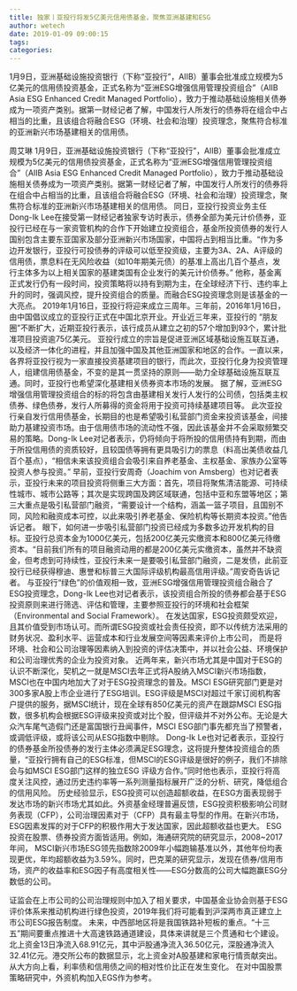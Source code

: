 ```yaml
---
title: 独家丨亚投行将发5亿美元信用债基金，聚焦亚洲基建和ESG
author: wetech
date: 2019-01-09 09:00:15
tags: 
categories: 
---
```

1月9日，亚洲基础设施投资银行（下称“亚投行”，AIIB）董事会批准成立规模为5亿美元的信用债投资基金，正式名称为“亚洲ESG增强信用管理投资组合”（AIIB Asia ESG Enhanced Credit Managed Portfolio），致力于推动基础设施相关债券成为一项资产类别。据第一财经记者了解，中国发行人所发行的债券将在组合中占相当的比重，且该组合将融合ESG（环境、社会和治理）投资理念，聚焦符合标准的亚洲新兴市场基建相关的信用债。
<!-- more -->
周艾琳
1月9日，亚洲基础设施投资银行（下称“亚投行”，AIIB）董事会批准成立规模为5亿美元的信用债投资基金，正式名称为“亚洲ESG增强信用管理投资组合”（AIIB Asia ESG Enhanced Credit Managed Portfolio），致力于推动基础设施相关债券成为一项资产类别。据第一财经记者了解，中国发行人所发行的债券将在组合中占相当的比重，且该组合将融合ESG（环境、社会和治理）投资理念，聚焦符合标准的亚洲新兴市场基建相关的信用债。
同日，亚投行投资业务主任Dong-Ik Lee在接受第一财经记者独家专访时表示，债券全部为美元计价债券，亚投行已经在与一家资管机构的合作下开始建立投资组合，基金所投资债券的发行人国别包含主要东亚国家及部分亚洲新兴市场国家，中国将占到相当比重。“作为多边开发银行，亚投行可投债券的评级可以低至投资级，主要为3A、2A、A评级的信用债，票息料在无风险收益（如10年期美元债）的基准上高出几百个基点，发行主体多为以上相关国家的基建类国有企业发行的美元计价债券。”
他称，基金离正式发行仍有一段时间，投资策略将以持有到期为主，在全球经济下行、违约率上升的同时，强调风控，提升投资组合的质量。而融合ESG投资理念则是该基金的一大亮点。
2019年1月16日，亚投行将迎来成立三周年。三年前，2016年1月16日，由中国倡议成立的亚投行正式在中国北京开业。开业近三年来，亚投行的 “朋友圈”不断扩大，近期亚投行表示，该行成员从建立之初的57个增加到93个，累计批准项目投资逾75亿美元。
亚投行成立的宗旨是促进亚洲区域基础设施互联互通，以及经济一体化的进程，并且加强中国及其他亚洲国家和地区的合作。一直以来，各界将亚投行视为一家直接投资基建项目的银行，而此次，亚投行化身为投资管理人，组建信用债基金，不变的是其一贯坚持的原则——助力全球基础设施互联互通。同时，亚投行也希望深化基建相关债券资本市场的发展。
据了解，亚洲ESG增强信用管理投资组合的标的将包含由基建相关发行人发行的公司债，包括类主权债券、绿色债券，发行人所募得的资金将用于投资可持续基建项目等。
此次亚投行亲自发行信用债基金，长期目的也是希望吸引私营部门资金来投资该基金，间接助力基建投资市场。由于信用债市场的流动性不强，因此该基金并不会采取频繁交易的策略。Dong-Ik Lee对记者表示，仍将倾向于将所投的信用债持有到期，而由于所投信用债的资质较好，且较国债等拥有更具吸引力的票息（料高出美债收益几百个基点），“相信未来该投资组合会吸引来自养老基金、主权基金、家族办公室等投资人参与投资。”
早前，亚投行安周奇（Joachim von Amsberg）也对记者表示，亚投行未来的项目投资将侧重三大方面：首先，项目将聚焦清洁能源、可持续性城市、城市公路等；其次是实现跨国及跨区域联通，包括中亚和东盟等地区；第三大重点是吸引私营部门融资，“需要设计一个结构，涵盖一篮子项目，且国别不同，风险和融资成本可控，以此来吸引养老基金、保险机构等长期资本投资。”他告诉记者。
眼下，如何进一步吸引私营部门投资已经成为多数多边开发机构的目标。亚投行总资本金为1000亿美元，包括200亿美元实缴资本和800亿美元待缴资本。“目前我们所有的项目融资动用的都是200亿美元实缴资本，虽然并不缺资金，但考虑到可持续性，亚投行未来一是要吸引私营部门融资，二是发债，此前亚投行已经获得穆迪、惠誉和标普三大国际评级机构最高信用评级。”周安奇告诉记者。
与亚投行“绿色”的价值观相一致，亚洲ESG增强信用管理投资组合融合了ESG投资理念，Dong-Ik Lee也对记者表示，该投资组合所投的债券都会基于ESG投资原则来进行筛选、评估和管理，主要参照亚投行的环境和社会框架（Environmental and Social Framework）。
在发达国家，ESG投资颇受欢迎，且其价值受到市场认可。而所谓ESG投资或社会责任投资，即不以传统方法采用的财务状况、盈利水平、运营成本和行业发展空间等因素来评价上市公司， 而是将环境、社会和公司治理等因素纳入到投资的评估决策中，并以社会公益、环境保护和公司治理优秀的企业为投资对象。
近两年来，新兴市场尤其是中国对于ESG的认识不断深化，契机之一就是MSCI去年正式将A股纳入MSCI新兴市场指数，MSCI也在中国内地加大了对于ESG投资理念的普及。MSCI ESG研究部门更是对300多家A股上市企业进行了ESG培训。ESG评级是MSCI对超过千家订阅机构客户提供的服务，据MSCI统计，现在全球有850亿美元的资产在跟踪MSCI ESG指数，很多机构会根据ESG评级来投资或对比个股，但评级并不对外公布。无论是大众汽车尾气造假门还是富国银行丑闻事件，MSCI ESG部门事先都充当了预警者，或调低评级，或将该公司从ESG指数中剔除。
Dong-Ik Le也对记者表示，亚投行的债券基金所投债券的发行主体必须满足ESG理念，这将提升整体投资组合的质量，“亚投行拥有自己的ESG标准，但MSCI的ESG评级是很好的例子，我们不排除会与如MSCI ESG部门这样的独立ESG 评级方合作。”同时他也表示，亚投行将高度关注风控，通过历史违约率等一系列测量指标展开广泛的分析、研究，降低组合的信用风险。
历史经验显示，ESG投资可以创造超额收益，在ESG方面表现弱于发达市场的新兴市场尤其如此。外资基金经理普遍反馈，ESG投资积极影响公司财务表现（CFP），公司治理因素对于（CFP）具有最主导型的作用。在新兴市场，ESG因素发挥的对于CFP的积极作用大于发达国家，因此超额收益也更大。
ESG投资在股票、债券投资方面皆适用。例如，海通研究院的研究显示，2008~2017年间， MSCI新兴市场ESG领先指数除2009年小幅跑输基准以外，其他年份均表现更优，年均超额收益为3.59%。同时，巴克莱的研究显示，发现在债券/信用市场，资产的收益率和ESG因子有高度相关性——ESG分数高的公司大幅跑赢ESG分数低的公司。
 
 
证监会在上市公司的公司治理规则中加入了相关要求，中国基金业协会则基于ESG评价体系来推动机构进行绿色投资，2019年我们将可能看到沪深两市真正建立上市公司ESG报告制度。
未来，中西部地区将是我国铁路补短板的重点。“十三五”期间要重点推进十大高速铁路通道建设，具体来讲就是三个贯通和七个建设。
北上资金13日净流入68.91亿元，其中沪股通净流入36.50亿元，深股通净流入32.41亿元。港交所公布的数据显示，北上资金对A股基建和家电行情贡献突出。
从大方向上看，利率债和信用债之间的相对性价比正在发生变化。
在对中国股票策略研究中，外资机构加入EGS作为参考。

